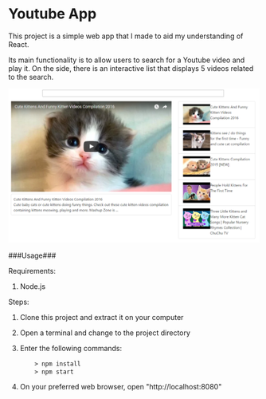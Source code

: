 # Youtube App

This project is a simple web app that I made to aid my understanding of React.

Its main functionality is to allow users to search for a Youtube video and play it. On the side, there is an interactive list that displays 5 videos related to the search.

![Alt text](/documentation/screenshot1.png?raw=true "Youtube App")

###Usage###

Requirements: 

1. Node.js

Steps:

1. Clone this project and extract it on your computer
2. Open a terminal and change to the project directory
3. Enter the following commands:

	```
		> npm install
		> npm start
	```
4. On your preferred web browser, open "http://localhost:8080"
